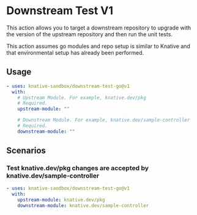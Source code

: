 # Downstream Test V1

This action allows you to target a downstream repository to upgrade with the
version of the upstream repository and then run the unit tests.

This action assumes go modules and repo setup is similar to Knative and that
environmental setup has already been performed.

## Usage

```yaml
- uses: knative-sandbox/downstream-test-go@v1
  with:
    # Upstream Module. For example, knative.dev/pkg
    # Required.
    upstream-module: ""

    # Downstream Module. For example, knative.dev/sample-controller
    # Required.
    downstream-module: ""
```

## Scenarios

### Test knative.dev/pkg changes are accepted by knative.dev/sample-controller

```yaml
- uses: knative-sandbox/downstream-test-go@v1
  with:
    upstream-module: knative.dev/pkg
    downstream-module: knative.dev/sample-controller
```
